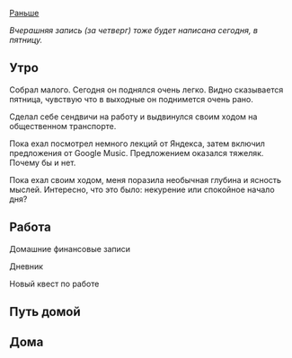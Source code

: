 [Раньше](2019.12.19.md)

*Вчерашняя запись (за четверг) тоже будет написана сегодня, в пятницу.*
## Утро
Собрал малого. Сегодня он поднялся очень легко. Видно сказывается пятница, чувствую что в выходные он поднимется очень рано.

Сделал себе сендвичи на работу и выдвинулся своим ходом на общественном транспорте.

Пока ехал посмотрел немного лекций от Яндекса, затем включил предложения от Google Music. Предложением оказался тяжеляк. Почему бы и нет.

Пока ехал своим ходом, меня поразила необычная глубина и ясность мыслей. Интересно, что это было: некурение или спокойное начало дня?
## Работа
Домашние финансовые записи

Дневник

Новый квест по работе
## Путь домой
## Дома